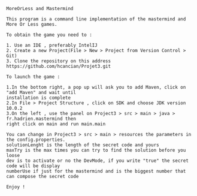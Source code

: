     MoreOrLess and Mastermind

    This program is a command line implementation of the mastermind and More Or Less games.

    To obtain the game you need to :

    1. Use an IDE , preferably IntelIJ
    2. Create a new Project(File > New > Project from Version Control > Git)
    3. Clone the repository on this address https://github.com/hcancian/Projet3.git

    To launch the game :

    1.In the bottom right, a pop up will ask you to add Maven, click on "add Maven" and wait until
    installation is complete
    2.In File > Project Structure , click on SDK and choose JDK version 10.0.2
    3.On the left , use the panel on Project3 > src > main > java > fr.hadrien.mastermind then
    right click on main and run main.main

    You can change in Project3 > src > main > resources the parameters in the config.properties.
    solutionLenght is the length of the secret code and yours
    maxTry is the max times you can try to find the solution before you loose
    dev is to activate or no the DevMode, if you write "true" the secret code will be display
    numberUse if just for the mastermind and is the biggest number that can compose the secret code

    Enjoy !
